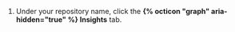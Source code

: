 1. Under your repository name, click the **{% octicon "graph" aria-hidden="true" %} Insights** tab.
